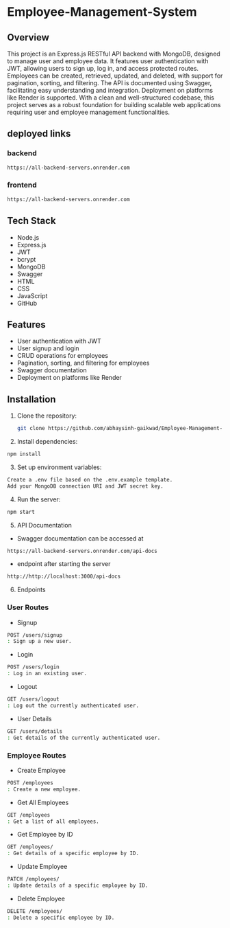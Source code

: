 # Employee-Management-System

## Overview

This project is an Express.js RESTful API backend with MongoDB, designed to manage user and employee data. It features user authentication with JWT, allowing users to sign up, log in, and access protected routes. Employees can be created, retrieved, updated, and deleted, with support for pagination, sorting, and filtering. The API is documented using Swagger, facilitating easy understanding and integration. Deployment on platforms like Render is supported. With a clean and well-structured codebase, this project serves as a robust foundation for building scalable web applications requiring user and employee management functionalities.

## deployed links 
 ### backend 
 ```bash
 https://all-backend-servers.onrender.com
 ```

 ### frontend
 ```bash
 https://all-backend-servers.onrender.com
 ```

## Tech Stack

- Node.js
- Express.js
- JWT
- bcrypt
- MongoDB
- Swagger
- HTML
- CSS
- JavaScript
- GitHub

## Features

- User authentication with JWT
- User signup and login
- CRUD operations for employees
- Pagination, sorting, and filtering for employees
- Swagger documentation
- Deployment on platforms like Render

## Installation

1. Clone the repository:
   ```bash
   git clone https://github.com/abhaysinh-gaikwad/Employee-Management-System.git
   ```

2. Install dependencies:

```bash
npm install
```
3. Set up environment variables:

```bash
Create a .env file based on the .env.example template.
Add your MongoDB connection URI and JWT secret key.
```
4. Run the server:

```bash
npm start
```


5. API Documentation


- Swagger documentation can be accessed at 
```bash
https://all-backend-servers.onrender.com/api-docs
``` 
- endpoint after starting the server

```bash
http://http://localhost:3000/api-docs
```
6. Endpoints
### User Routes

- Signup
```bash
POST /users/signup
: Sign up a new user.
```
- Login
```bash
POST /users/login
: Log in an existing user.
```
- Logout
```bash
GET /users/logout
: Log out the currently authenticated user.
```
- User Details
```bash
GET /users/details
: Get details of the currently authenticated user.
```

### Employee Routes
- Create Employee
```bash
POST /employees
: Create a new employee.
```
- Get All Employees
```bash 
GET /employees
: Get a list of all employees.
```
- Get Employee by ID
```bash
GET /employees/
: Get details of a specific employee by ID.
```
- Update Employee
```bash
PATCH /employees/
: Update details of a specific employee by ID.
```
- Delete Employee
```bash
DELETE /employees/
: Delete a specific employee by ID.
```

